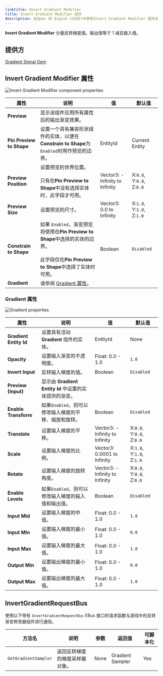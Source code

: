 ```yaml
---
linktitle: Invert Gradient Modifier
title: Invert Gradient Modifier 组件
description: 在Open 3D Engine (O3DE)中使用Invert Gradient Modifier 组件反转梯度。
---
```


**Invert Gradient Modifier** 分量反转梯度值。输出值等于 1 减去输入值。

## 提供方

[Gradient Signal Gem](/docs/user-guide/gems/reference/utility/gradient-signal)

## Invert Gradient Modifier 属性

![Invert Gradient Modifier component properties](/images/user-guide/components/reference/gradient-modifiers/invert-gradient-modifier-component.png)

| 属性 | 说明 | 值 | 默认值 |
|-|-|-|-|
| **Preview** | 显示该组件应用所有属性后的输出渐变效果。 | | |
| **Pin Preview to Shape** | 设置一个具有兼容形状组件的实体，以便在**Constrain to Shape**为 `Enabled`时用作预览的边界。 | EntityId | Current Entity |
| **Preview Position** | 设置预览的世界位置。<br> <br>只有在**Pin Preview to Shape**中没有选择实体时，此字段才可用。 | Vector3: -Infinity to Infinity | X:`0.0`, Y:`0.0`, Z:`0.0` |
| **Preview Size** | 设置预览的尺寸。 | Vector3: 0.0 to Infinity | X:`1.0`, Y:`1.0`, Z:`1.0` |
| **Constrain to Shape** | 如果 `Enabled`，渐变预览将使用在**Pin Preview to Shape**中选择的实体的边界。<br> <br>此字段仅在**Pin Preview to Shape**中选择了实体时可用。| Boolean | `Disabled` |
| **Gradient** | 请参阅 [Gradient 属性](#gradient-properties)。 | | |

### Gradient 属性

![Gradient properties](/images/user-guide/components/reference/vegetation-modifiers/gradient-properties.png)

| 属性 | 说明 | 值 | 默认值 |
|-|-|-|-|
| **Gradient Entity Id** | 设置具有活动 **Gradient** 组件的实体。 | EntityId | None |
| **Opacity** | 设置输入渐变的不透明度。 | Float: 0.0 - 1.0 | `1.0` |
| **Invert Input** | 反转输入梯度的值。 | Boolean | `Disabled` |
| **Preview (Input)** | 显示由 **Gradient Entity Id** 中设置的实体提供的渐变。 |  |  |
| **Enable Transform** | 如果`Enabled`，则可以修改输入梯度的平移、缩放和旋转。 | Boolean | `Disabled` |
| **Translate** | 设置输入梯度的平移。 | Vector3: -Infinity to Infinity | X:`0.0`, Y:`0.0`, Z:`0.0` |
| **Scale** | 设置输入梯度的比例。 | Vector3: 0.0001 to Infinity | X:`1.0`, Y:`1.0`, Z:`1.0` |
| **Rotate** | 设置输入梯度的旋转角度。 | Vector3: -Infinity to Infinity | X:`0.0`, Y:`0.0`, Z:`0.0` |
| **Enable Levels** | 如果`Enabled`，则可以修改输入梯度的输入值和输出值。 | Boolean | `Disabled` |
| **Input Mid** | 设置输入梯度的中值。 | Float: 0.0 - 1.0 | `1.0` |
| **Input Min** | 设置输入梯度的最小值。 | Float: 0.0 - 1.0 | `0.0` |
| **Input Max** | 设置输入梯度的最大值。 | Float: 0.0 - 1.0 | `1.0` |
| **Output Min** | 设置输出梯度的最小值。 | Float: 0.0 - 1.0 | `0.0` |
| **Output Max** | 设置输出梯度的最大值。 | Float: 0.0 - 1.0 | `1.0` |

## InvertGradientRequestBus

使用以下带有 `InvertGradientRequestBus` EBus 接口的请求函数与游戏中的反转渐变修改器组件进行通信。

| 方法名 | 说明 | 参数 | 返回值 | 可脚本化 |
|-|-|-|-|-|
| `GetGradientSampler` | 返回反转梯度的梯度采样器对象。 | None | Gradient Sampler | Yes |
